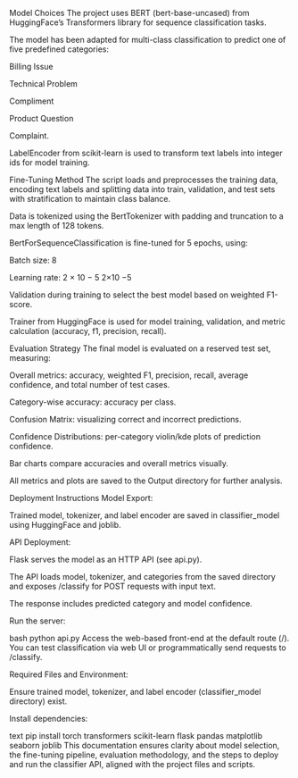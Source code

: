 Model Choices
The project uses BERT (bert-base-uncased) from HuggingFace’s Transformers library for sequence classification tasks.

The model has been adapted for multi-class classification to predict one of five predefined categories:

Billing Issue

Technical Problem

Compliment

Product Question

Complaint.

LabelEncoder from scikit-learn is used to transform text labels into integer ids for model training.

Fine-Tuning Method
The script loads and preprocesses the training data, encoding text labels and splitting data into train, validation, and test sets with stratification to maintain class balance.

Data is tokenized using the BertTokenizer with padding and truncation to a max length of 128 tokens.

BertForSequenceClassification is fine-tuned for 5 epochs, using:

Batch size: 8

Learning rate: 
2
×
10
−
5
2×10 
−5
 

Validation during training to select the best model based on weighted F1-score.

Trainer from HuggingFace is used for model training, validation, and metric calculation (accuracy, f1, precision, recall).

Evaluation Strategy
The final model is evaluated on a reserved test set, measuring:

Overall metrics: accuracy, weighted F1, precision, recall, average confidence, and total number of test cases.

Category-wise accuracy: accuracy per class.

Confusion Matrix: visualizing correct and incorrect predictions.

Confidence Distributions: per-category violin/kde plots of prediction confidence.

Bar charts compare accuracies and overall metrics visually.

All metrics and plots are saved to the Output directory for further analysis.

Deployment Instructions
Model Export:

Trained model, tokenizer, and label encoder are saved in classifier_model using HuggingFace and joblib.

API Deployment:

Flask serves the model as an HTTP API (see api.py).

The API loads model, tokenizer, and categories from the saved directory and exposes /classify for POST requests with input text.

The response includes predicted category and model confidence.

Run the server:

bash
python api.py
Access the web-based front-end at the default route (/). You can test classification via web UI or programmatically send requests to /classify.

Required Files and Environment:

Ensure trained model, tokenizer, and label encoder (classifier_model directory) exist.

Install dependencies:

text
pip install torch transformers scikit-learn flask pandas matplotlib seaborn joblib
This documentation ensures clarity about model selection, the fine-tuning pipeline, evaluation methodology, and the steps to deploy and run the classifier API, aligned with the project files and scripts.

